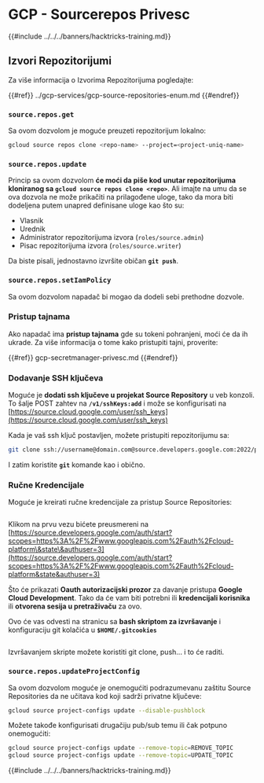 # GCP - Sourcerepos Privesc

{{#include ../../../banners/hacktricks-training.md}}

## Izvori Repozitorijumi

Za više informacija o Izvorima Repozitorijuma pogledajte:

{{#ref}}
../gcp-services/gcp-source-repositories-enum.md
{{#endref}}

### `source.repos.get`

Sa ovom dozvolom je moguće preuzeti repozitorijum lokalno:
```bash
gcloud source repos clone <repo-name> --project=<project-uniq-name>
```
### `source.repos.update`

Princip sa ovom dozvolom **će moći da piše kod unutar repozitorijuma kloniranog sa `gcloud source repos clone <repo>`**. Ali imajte na umu da se ova dozvola ne može prikačiti na prilagođene uloge, tako da mora biti dodeljena putem unapred definisane uloge kao što su:

- Vlasnik
- Urednik
- Administrator repozitorijuma izvora (`roles/source.admin`)
- Pisac repozitorijuma izvora (`roles/source.writer`)

Da biste pisali, jednostavno izvršite običan **`git push`**.

### `source.repos.setIamPolicy`

Sa ovom dozvolom napadač bi mogao da dodeli sebi prethodne dozvole.

### Pristup tajnama

Ako napadač ima **pristup tajnama** gde su tokeni pohranjeni, moći će da ih ukrade. Za više informacija o tome kako pristupiti tajni, proverite:

{{#ref}}
gcp-secretmanager-privesc.md
{{#endref}}

### Dodavanje SSH ključeva

Moguće je **dodati ssh ključeve u projekat Source Repository** u veb konzoli. To šalje POST zahtev na **`/v1/sshKeys:add`** i može se konfigurisati na [https://source.cloud.google.com/user/ssh_keys](https://source.cloud.google.com/user/ssh_keys)

Kada je vaš ssh ključ postavljen, možete pristupiti repozitorijumu sa:
```bash
git clone ssh://username@domain.com@source.developers.google.com:2022/p/<proj-name>/r/<repo-name>
```
I zatim koristite **`git`** komande kao i obično.

### Ručne Kredencijale

Moguće je kreirati ručne kredencijale za pristup Source Repositories:

<figure><img src="../../../images/image (324).png" alt=""><figcaption></figcaption></figure>

Klikom na prvu vezu bićete preusmereni na [https://source.developers.google.com/auth/start?scopes=https%3A%2F%2Fwww.googleapis.com%2Fauth%2Fcloud-platform\&state\&authuser=3](https://source.developers.google.com/auth/start?scopes=https%3A%2F%2Fwww.googleapis.com%2Fauth%2Fcloud-platform&state&authuser=3)

Što će prikazati **Oauth autorizacijski prozor** za davanje pristupa **Google Cloud Development**. Tako da će vam biti potrebni ili **kredencijali korisnika** ili **otvorena sesija u pretraživaču** za ovo.

Ovo će vas odvesti na stranicu sa **bash skriptom za izvršavanje** i konfiguraciju git kolačića u **`$HOME/.gitcookies`**

<figure><img src="../../../images/image (323).png" alt=""><figcaption></figcaption></figure>

Izvršavanjem skripte možete koristiti git clone, push... i to će raditi.

### `source.repos.updateProjectConfig`

Sa ovom dozvolom moguće je onemogućiti podrazumevanu zaštitu Source Repositories da ne učitava kod koji sadrži privatne ključeve:
```bash
gcloud source project-configs update --disable-pushblock
```
Možete takođe konfigurisati drugačiju pub/sub temu ili čak potpuno onemogućiti:
```bash
gcloud source project-configs update --remove-topic=REMOVE_TOPIC
gcloud source project-configs update --remove-topic=UPDATE_TOPIC
```
{{#include ../../../banners/hacktricks-training.md}}
